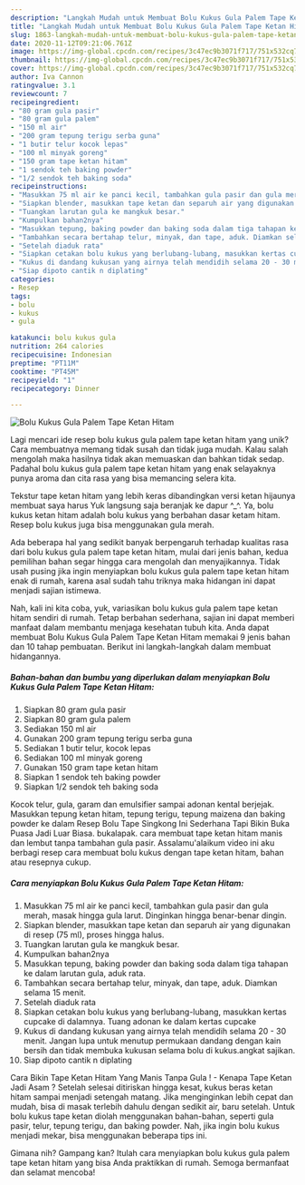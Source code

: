 ```yaml
---
description: "Langkah Mudah untuk Membuat Bolu Kukus Gula Palem Tape Ketan Hitam yang Bisa Manjain Lidah"
title: "Langkah Mudah untuk Membuat Bolu Kukus Gula Palem Tape Ketan Hitam yang Bisa Manjain Lidah"
slug: 1863-langkah-mudah-untuk-membuat-bolu-kukus-gula-palem-tape-ketan-hitam-yang-bisa-manjain-lidah
date: 2020-11-12T09:21:06.761Z
image: https://img-global.cpcdn.com/recipes/3c47ec9b3071f717/751x532cq70/bolu-kukus-gula-palem-tape-ketan-hitam-foto-resep-utama.jpg
thumbnail: https://img-global.cpcdn.com/recipes/3c47ec9b3071f717/751x532cq70/bolu-kukus-gula-palem-tape-ketan-hitam-foto-resep-utama.jpg
cover: https://img-global.cpcdn.com/recipes/3c47ec9b3071f717/751x532cq70/bolu-kukus-gula-palem-tape-ketan-hitam-foto-resep-utama.jpg
author: Iva Cannon
ratingvalue: 3.1
reviewcount: 7
recipeingredient:
- "80 gram gula pasir"
- "80 gram gula palem"
- "150 ml air"
- "200 gram tepung terigu serba guna"
- "1 butir telur kocok lepas"
- "100 ml minyak goreng"
- "150 gram tape ketan hitam"
- "1 sendok teh baking powder"
- "1/2 sendok teh baking soda"
recipeinstructions:
- "Masukkan 75 ml air ke panci kecil, tambahkan gula pasir dan gula merah, masak hingga gula larut. Dinginkan hingga benar-benar dingin."
- "Siapkan blender, masukkan tape ketan dan separuh air yang digunakan di resep (75 ml), proses hingga halus."
- "Tuangkan larutan gula ke mangkuk besar."
- "Kumpulkan bahan2nya"
- "Masukkan tepung, baking powder dan baking soda dalam tiga tahapan ke dalam larutan gula, aduk rata."
- "Tambahkan secara bertahap telur, minyak, dan tape, aduk. Diamkan selama 15 menit."
- "Setelah diaduk rata"
- "Siapkan cetakan bolu kukus yang berlubang-lubang, masukkan kertas cupcake di dalamnya. Tuang adonan ke dalam kertas cupcake"
- "Kukus di dandang kukusan yang airnya telah mendidih selama 20 - 30 menit. Jangan lupa untuk menutup permukaan dandang dengan kain bersih dan tidak membuka kukusan selama bolu di kukus.angkat sajikan."
- "Siap dipoto cantik n diplating"
categories:
- Resep
tags:
- bolu
- kukus
- gula

katakunci: bolu kukus gula 
nutrition: 264 calories
recipecuisine: Indonesian
preptime: "PT11M"
cooktime: "PT45M"
recipeyield: "1"
recipecategory: Dinner

---
```



![Bolu Kukus Gula Palem Tape Ketan Hitam](https://img-global.cpcdn.com/recipes/3c47ec9b3071f717/751x532cq70/bolu-kukus-gula-palem-tape-ketan-hitam-foto-resep-utama.jpg)

Lagi mencari ide resep bolu kukus gula palem tape ketan hitam yang unik? Cara membuatnya memang tidak susah dan tidak juga mudah. Kalau salah mengolah maka hasilnya tidak akan memuaskan dan bahkan tidak sedap. Padahal bolu kukus gula palem tape ketan hitam yang enak selayaknya punya aroma dan cita rasa yang bisa memancing selera kita.

Tekstur tape ketan hitam yang lebih keras dibandingkan versi ketan hijaunya membuat saya harus Yuk langsung saja beranjak ke dapur ^_^. Ya, bolu kukus ketan hitam adalah bolu kukus yang berbahan dasar ketam hitam. Resep bolu kukus juga bisa menggunakan gula merah.

Ada beberapa hal yang sedikit banyak berpengaruh terhadap kualitas rasa dari bolu kukus gula palem tape ketan hitam, mulai dari jenis bahan, kedua pemilihan bahan segar hingga cara mengolah dan menyajikannya. Tidak usah pusing jika ingin menyiapkan bolu kukus gula palem tape ketan hitam enak di rumah, karena asal sudah tahu triknya maka hidangan ini dapat menjadi sajian istimewa.


Nah, kali ini kita coba, yuk, variasikan bolu kukus gula palem tape ketan hitam sendiri di rumah. Tetap berbahan sederhana, sajian ini dapat memberi manfaat dalam membantu menjaga kesehatan tubuh kita. Anda dapat membuat Bolu Kukus Gula Palem Tape Ketan Hitam memakai 9 jenis bahan dan 10 tahap pembuatan. Berikut ini langkah-langkah dalam membuat hidangannya.

<!--inarticleads1-->

##### Bahan-bahan dan bumbu yang diperlukan dalam menyiapkan Bolu Kukus Gula Palem Tape Ketan Hitam:

1. Siapkan 80 gram gula pasir
1. Siapkan 80 gram gula palem
1. Sediakan 150 ml air
1. Gunakan 200 gram tepung terigu serba guna
1. Sediakan 1 butir telur, kocok lepas
1. Sediakan 100 ml minyak goreng
1. Gunakan 150 gram tape ketan hitam
1. Siapkan 1 sendok teh baking powder
1. Siapkan 1/2 sendok teh baking soda


Kocok telur, gula, garam dan emulsifier sampai adonan kental berjejak. Masukkan tepung ketan hitam, tepung terigu, tepung maizena dan baking powder ke dalam Resep Bolu Tape Singkong Ini Sederhana Tapi Bikin Buka Puasa Jadi Luar Biasa. bukalapak. cara membuat tape ketan hitam manis dan lembut tanpa tambahan gula pasir. Assalamu&#39;alaikum video ini aku berbagi resep cara membuat bolu kukus dengan tape ketan hitam, bahan atau resepnya cukup. 

<!--inarticleads2-->

##### Cara menyiapkan Bolu Kukus Gula Palem Tape Ketan Hitam:

1. Masukkan 75 ml air ke panci kecil, tambahkan gula pasir dan gula merah, masak hingga gula larut. Dinginkan hingga benar-benar dingin.
1. Siapkan blender, masukkan tape ketan dan separuh air yang digunakan di resep (75 ml), proses hingga halus.
1. Tuangkan larutan gula ke mangkuk besar.
1. Kumpulkan bahan2nya
1. Masukkan tepung, baking powder dan baking soda dalam tiga tahapan ke dalam larutan gula, aduk rata.
1. Tambahkan secara bertahap telur, minyak, dan tape, aduk. Diamkan selama 15 menit.
1. Setelah diaduk rata
1. Siapkan cetakan bolu kukus yang berlubang-lubang, masukkan kertas cupcake di dalamnya. Tuang adonan ke dalam kertas cupcake
1. Kukus di dandang kukusan yang airnya telah mendidih selama 20 - 30 menit. Jangan lupa untuk menutup permukaan dandang dengan kain bersih dan tidak membuka kukusan selama bolu di kukus.angkat sajikan.
1. Siap dipoto cantik n diplating


Cara Bikin Tape Ketan Hitam Yang Manis Tanpa Gula ! - Kenapa Tape Ketan Jadi Asam ? Setelah selesai ditiriskan hingga kesat, kukus beras ketan hitam sampai menjadi setengah matang. Jika menginginkan lebih cepat dan mudah, bisa di masak terlebih dahulu dengan sedikit air, baru setelah. Untuk bolu kukus tape ketan diolah menggunakan bahan-bahan, seperti gula pasir, telur, tepung terigu, dan baking powder. Nah, jika ingin bolu kukus menjadi mekar, bisa menggunakan beberapa tips ini. 

Gimana nih? Gampang kan? Itulah cara menyiapkan bolu kukus gula palem tape ketan hitam yang bisa Anda praktikkan di rumah. Semoga bermanfaat dan selamat mencoba!

